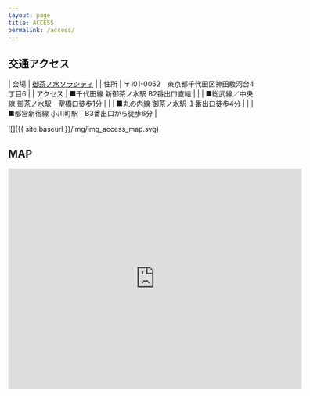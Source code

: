 ```yaml
---
layout: page
title: ACCESS
permalink: /access/
---
```

## 交通アクセス

| 会場     | [御茶ノ水ソラシティ](http://solacity.jp/cc/) |
| 住所     | 〒101-0062　東京都千代田区神田駿河台4丁目6 |
| アクセス | ■千代田線 新御茶ノ水駅 B2番出口直結 |
|          | ■総武線／中央線 御茶ノ水駅　聖橋口徒歩1分 |
|          | ■丸の内線 御茶ノ水駅 １番出口徒歩4分 |
|          | ■都営新宿線 小川町駅　B3番出口から徒歩6分 |

![]({{ site.baseurl }}/img/img_access_map.svg)

## MAP

<iframe src="https://www.google.com/maps/embed?pb=!1m18!1m12!1m3!1d6480.248046739056!2d139.7667214!3d35.69856550000001!2m3!1f0!2f0!3f0!3m2!1i1024!2i768!4f13.1!3m3!1m2!1s0x60188c1b96c00001%3A0x563b8da7ed79a22f!2z44CSMTAxLTAwNjIg5p2x5Lqs6YO95Y2D5Luj55Sw5Yy656We55Sw6ae_5rKz5Y-w77yU5LiB55uu77yW!5e0!3m2!1sja!2sjp!4v1719690564127!5m2!1sja!2sjp" width="600" height="450" style="border:0;" allowfullscreen="" loading="lazy" referrerpolicy="no-referrer-when-downgrade"></iframe>
